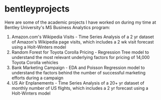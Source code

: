 # bentleyprojects
Here are some of the academic projects I have worked on during my time at Bentley University's MS Business Analytics program:
1) Amazon.com's Wikipedia Visits - Time Series Analysis of a 2 yr dataset of Amazon's Wikipedia page visits, which includes a 2 wk visit forecast using a Holt-Winters model
2) Random Forest for Toyota Corolla Pricing - Regression Tree model to understand the most relevant underlying factors for pricing of 14,000 Toyota Corolla vehicles
3) Bank Marketing Campaign - EDA and Poisson Regression model to understand the factors behind the number of successful marketing efforts during a campaign
4) US Air Enplanements - Time Series Analysis of a 20+ yr dataset of monthly number of US flights, which includes a 2 yr forecast using a Holt-Winters model
